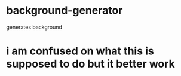 # background-generator
generates background

# i am confused on what this is supposed to do but it better work
